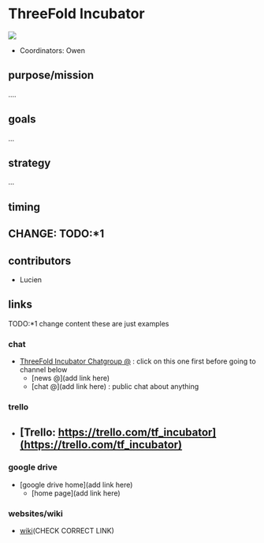 # ThreeFold Incubator

![](https://images.unsplash.com/photo-1497618891100-ac2f06bef939?ixlib=rb-0.3.5&ixid=eyJhcHBfaWQiOjEyMDd9&s=d0a38288656f1a19bf37c78375d15b34&auto=format&fit=crop&w=750&q=80)

- Coordinators: Owen

## purpose/mission

....

## goals

...

## strategy

...

## timing

CHANGE: TODO:*1 
- 


## contributors

- Lucien

## links

TODO:*1  change content these are just examples

### chat

- [ThreeFold Incubator Chatgroup @](https://chat.grid.tf/signup_user_complete/?id=wpz16r964bdnuqxc5p7kn5upmo) : click on this one first before going to channel below
   - [news @](add link here)
   - [chat @](add link here) : public chat about anything
   
### trello

- [Trello: https://trello.com/tf_incubator](https://trello.com/tf_incubator)
    - 
### google drive

- [google drive home](add link here)
    - [home page](add link here)

### websites/wiki

- [wiki](https://github.com/threefoldfoundation/threefold_incubator)(CHECK CORRECT LINK)

